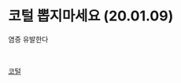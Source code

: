 # 코털 뽑지마세요 (20.01.09)

염증 유발한다

<br>
 
[코털](https://imnews.imbc.com/replay/2020/nwtoday/article/5671695_32531.html)